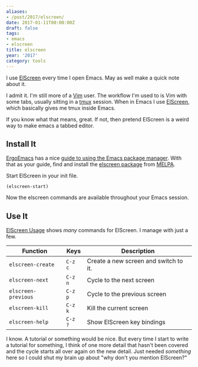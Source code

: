 ```yaml
---
aliases:
- /post/2017/elscreen/
date: 2017-01-11T00:00:00Z
draft: false
tags:
- emacs
- elscreen
title: elscreen
year: '2017'
category: tools
---
```

I use [ElScreen] every time I open Emacs. May as well make a quick note about it.

[ElScreen]: https://github.com/knu/elscreen/
<!-- TEASER_END -->

I admit it. I'm still more of a [Vim][] user. The workflow I'm used to is Vim with some tabs, usually sitting
in a [tmux][] session. When in Emacs I use [ElScreen][], which basically gives me tmux inside Emacs.

If you know what that means, great. If not, then pretend ElScreen is a weird way to make emacs a tabbed editor.

[Vim]: http://www.vim.org/
[tmux]: https://tmux.github.io/

## Install It

[ErgoEmacs][] has a nice [guide to using the Emacs package manager][]. With that as your guide, find and
install the [elscreen package][] from [MELPA][].

[ErgoEmacs]: http://ergoemacs.org/
[guide to using the Emacs package manager]: http://ergoemacs.org/emacs/emacs_package_system.html
[elscreen package]: https://melpa.org/#/elscreen
[MELPA]: https://melpa.org/

Start ElScreen in your init file.

```elisp
(elscreen-start)
```

Now the elscreen commands are available throughout your Emacs session.

## Use It

[ElScreen Usage][] shows *many* commands for ElScreen. I manage with just a few.

[ElScreen Usage]: https://github.com/knu/elscreen#usage

Function            | Keys    | Description
--------------------|---------|-------------------------------------
`elscreen-create`   | `C-z c` | Create a new screen and switch to it.
`elscreen-next`     | `C-z n` | Cycle to the next screen
`elscreen-previous` | `C-z p` | Cycle to the previous screen
`elscreen-kill`     | `C-z k` | Kill the current screen
`elscreen-help`     | `C-z ?` | Show ElScreen key bindings

I know. A tutorial or something would be nice. But every time I start to write a tutorial for something, I
think of one more detail that hasn't been covered and the cycle starts all over again on the new detail. Just
needed *something* here so I could shut my brain up about "why don't you mention ElScreen?"
